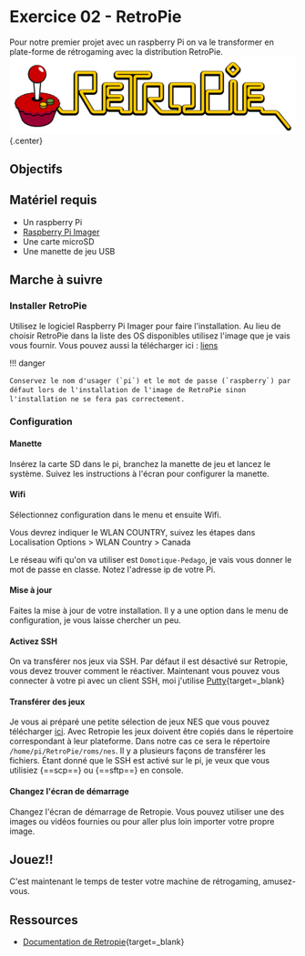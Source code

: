 # Exercice 02 - RetroPie

Pour notre premier projet avec un raspberry Pi on va le transformer en plate-forme de rétrogaming avec la distribution RetroPie.
![RetroPieLogo](\assets\images\RetroPieLogo.png){.center}


## Objectifs

## Matériel requis

- Un raspberry Pi
- [Raspberry Pi Imager](https://www.raspberrypi.com/software/)
- Une carte microSD
- Une manette de jeu USB

## Marche à suivre

### Installer RetroPie

Utilisez le logiciel Raspberry Pi Imager pour faire l'installation. Au lieu de choisir RetroPie dans la liste des OS disponibles utilisez l'image que je vais vous fournir. Vous pouvez aussi la télécharger ici : [liens](https://retropie.org.uk/download/) 

!!! danger 

    Conservez le nom d'usager (`pi`) et le mot de passe (`raspberry`) par défaut lors de l'installation de l'image de RetroPie sinon l'installation ne se fera pas correctement.

### Configuration

#### Manette
Insérez la carte SD dans le pi, branchez la manette de jeu et lancez le système. Suivez les instructions à l'écran pour configurer la manette.

#### Wifi

Sélectionnez configuration dans le menu et ensuite Wifi. 

Vous devrez indiquer le WLAN COUNTRY, suivez les étapes dans Localisation Options > WLAN Country > Canada

Le réseau wifi qu'on va utiliser est `Domotique-Pedago`, je vais vous donner le mot de passe en classe. Notez l'adresse ip de votre Pi.

#### Mise à jour

Faites la mise à jour de votre installation. Il y a une option dans le menu de configuration, je vous laisse chercher un peu.

#### Activez SSH

On va transférer nos jeux via SSH. Par défaut il est désactivé sur Retropie, vous devez trouver comment le réactiver. Maintenant vous pouvez vous connecter à votre pi avec un client SSH, moi j'utilise [Putty](https://www.putty.org/){target=_blank}

#### Transférer des jeux

Je vous ai préparé une petite sélection de jeux NES que vous pouvez télécharger [ici](\assets\files\ex02_nes_roms.zip). Avec Retropie les jeux doivent être copiés dans le répertoire correspondant à leur plateforme. Dans notre cas ce sera le répertoire `/home/pi/RetroPie/roms/nes`. Il y a plusieurs façons de transférer les fichiers. Étant donné que le SSH est activé sur le pi, je veux que vous utilisiez {==scp==} ou {==sftp==} en console.

#### Changez l'écran de démarrage

Changez l'écran de démarrage de Retropie. Vous pouvez utiliser une des images ou vidéos fournies ou pour aller plus loin importer votre propre image.

## Jouez!!

C'est maintenant le temps de tester votre machine de rétrogaming, amusez-vous.

## Ressources 

- [Documentation de Retropie](https://retropie.org.uk/docs/){target=_blank}
